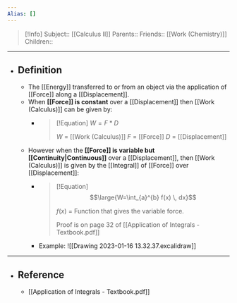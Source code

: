 ```yaml
---
Alias: []
---
```

> [!Info]
> Subject:: [[Calculus II]]
> Parents:: 
> Friends:: [[Work (Chemistry)]]
> Children:: 
---
- ## Definition
	- The [[Energy]] transferred to or from an object via the application of [[Force]] along a [[Displacement]].
	- When **[[Force]] is constant** over a [[Displacement]] then [[Work (Calculus)]] can be given by:
		- > [!Equation]
		  > $W=F*D$
		  > 
		  > $W$ = [[Work (Calculus)]]
		  > $F$ = [[Force]]
		  > $D$ = [[Displacement]]
	- However when the **[[Force]] is variable but [[Continuity|Continuous]]** over a [[Displacement]], then [[Work (Calculus)]] is given by the [[Integral]] of [[Force]] over [[Displacement]]:
		- > [!Equation]
		  > $$\large{W=\int_{a}^{b} f(x) \, dx}$$
		  > 
		  > $f(x)$ = Function that gives the variable force.
		  > 
		  > Proof is on page 32 of [[Application of Integrals - Textbook.pdf]]
		- Example:
		  ![[Drawing 2023-01-16 13.32.37.excalidraw]]
---
- ## Reference
	- [[Application of Integrals - Textbook.pdf]]